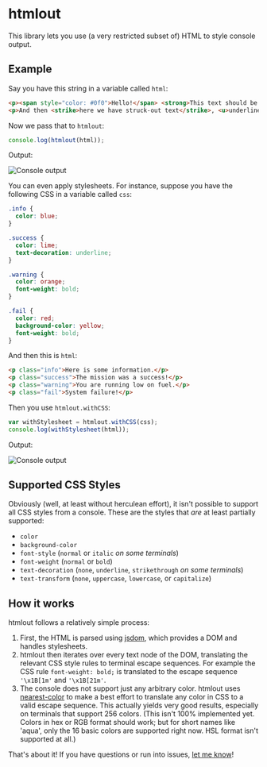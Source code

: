 # htmlout

This library lets you use (a very restricted subset of) HTML to style console output.

## Example

Say you have this string in a variable called `html`:

```html
<p><span style="color: #0f0">Hello!</span> <strong>This text should be bold.</strong></p>
<p>And then <strike>here we have struck-out text</strike>, <u>underlined text</u>, etc.</p>
```

Now we pass that to `htmlout`:

```javascript
console.log(htmlout(html));
```

Output:

![Console output](http://i.imgur.com/cqBE08b.png)

You can even apply stylesheets. For instance, suppose you have the following CSS in a variable
called `css`:

```css
.info {
  color: blue;
}

.success {
  color: lime;
  text-decoration: underline;
}

.warning {
  color: orange;
  font-weight: bold;
}

.fail {
  color: red;
  background-color: yellow;
  font-weight: bold;
}
```

And then this is `html`:

```html
<p class="info">Here is some information.</p>
<p class="success">The mission was a success!</p>
<p class="warning">You are running low on fuel.</p>
<p class="fail">System failure!</p>
```

Then you use `htmlout.withCSS`:

```javascript
var withStylesheet = htmlout.withCSS(css);
console.log(withStylesheet(html));
```

Output:

![Console output](http://i.imgur.com/UwdktNB.png)

## Supported CSS Styles

Obviously (well, at least without herculean effort), it isn't possible to support all CSS styles
from a console. These are the styles that *are* at least partially supported:

- `color`
- `background-color`
- `font-style` (`normal` or `italic` *on some terminals*)
- `font-weight` (`normal` or `bold`)
- `text-decoration` (`none`, `underline`, `strikethrough` *on some terminals*)
- `text-transform` (`none`, `uppercase`, `lowercase`, or `capitalize`)

## How it works

htmlout follows a relatively simple process:

1. First, the HTML is parsed using [jsdom](https://github.com/tmpvar/jsdom), which provides a DOM
   and handles stylesheets.
2. htmlout then iterates over every text node of the DOM, translating the relevant CSS style rules
   to terminal escape sequences. For example the CSS rule `font-weight: bold;` is translated to the
   escape sequence `'\x1B[1m'` and `'\x1B[21m'`.
3. The console does not support just any arbitrary color. htmlout uses
   [nearest-color](https://github.com/dtao/nearest-color) to make a best effort to translate any
   color in CSS to a valid escape sequence. This actually yields very good results, especially on
   terminals that support 256 colors. (This isn't 100% implemented yet. Colors in hex or RGB format
   should work; but for short names like 'aqua', only the 16 basic colors are supported right now.
   HSL format isn't supported at all.)

That's about it! If you have questions or run into issues,
[let me know](https://github.com/dtao/htmlout/issues)!
